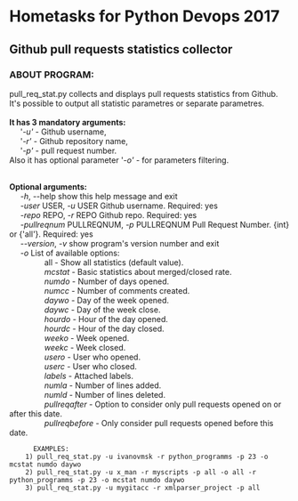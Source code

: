 # Hometasks for Python Devops 2017

<H2>Github pull requests statistics collector</H2>

<h3>ABOUT PROGRAM:</h3>
    pull_req_stat.py collects and displays pull requests statistics from Github.<br>
    It's possible to output all statistic parametres or separate parametres.<br><br>
    <b>It has 3 mandatory arguments:</b><br>
        &nbsp;&nbsp;&nbsp;&nbsp;&nbsp;'<i>-u'</i> - Github username,<br>
        &nbsp;&nbsp;&nbsp;&nbsp;&nbsp;'<i>-r'</i> - Github repository name,<br>
        &nbsp;&nbsp;&nbsp;&nbsp;&nbsp;'<i>-p'</i> - pull request number.<br>
    Also it has optional parameter '<i>-o'</i> - for parameters filtering.  
        

<br><b>Optional arguments:</b><br>
  &nbsp;&nbsp;&nbsp;&nbsp;&nbsp;<i>-h</i>, --help            show this help message and exit<br>
  &nbsp;&nbsp;&nbsp;&nbsp;&nbsp;<i>-user</i> USER, <i>-u</i> USER   Github username. Required: yes<br>
  &nbsp;&nbsp;&nbsp;&nbsp;&nbsp;<i>-repo</i> REPO, <i>-r</i> REPO   Github repo. Required: yes<br>
  &nbsp;&nbsp;&nbsp;&nbsp;&nbsp;<i>-pullreqnum</i> PULLREQNUM, <i>-p</i> PULLREQNUM  Pull Request Number. {int} or {'all'}. Required: yes<br>
  &nbsp;&nbsp;&nbsp;&nbsp;&nbsp;<i>--version</i>, <i>-v</i>     show program's version number and exit<br>
  &nbsp;&nbsp;&nbsp;&nbsp;&nbsp;<i>-o</i> List of available options:<br>
  &nbsp;&nbsp;&nbsp;&nbsp;&nbsp;&nbsp;&nbsp;&nbsp;&nbsp;&nbsp;&nbsp;&nbsp;&nbsp;&nbsp;&nbsp; all - Show all statistics (default value).<br>
  &nbsp;&nbsp;&nbsp;&nbsp;&nbsp;&nbsp;&nbsp;&nbsp;&nbsp;&nbsp;&nbsp;&nbsp;&nbsp;&nbsp;&nbsp; <i>mcstat</i> - Basic statistics about merged/closed rate.<br>
&nbsp;&nbsp;&nbsp;&nbsp;&nbsp;&nbsp;&nbsp;&nbsp;&nbsp;&nbsp;&nbsp;&nbsp;&nbsp;&nbsp;&nbsp; <i>numdo</i> - Number of days opened.<br>
&nbsp;&nbsp;&nbsp;&nbsp;&nbsp;&nbsp;&nbsp;&nbsp;&nbsp;&nbsp;&nbsp;&nbsp;&nbsp;&nbsp;&nbsp; <i>numcc</i> - Number of comments created.<br>
&nbsp;&nbsp;&nbsp;&nbsp;&nbsp;&nbsp;&nbsp;&nbsp;&nbsp;&nbsp;&nbsp;&nbsp;&nbsp;&nbsp;&nbsp; <i>daywo</i> - Day of the week opened.<br>
&nbsp;&nbsp;&nbsp;&nbsp;&nbsp;&nbsp;&nbsp;&nbsp;&nbsp;&nbsp;&nbsp;&nbsp;&nbsp;&nbsp;&nbsp; <i>daywc</i> - Day of the week close.<br>
&nbsp;&nbsp;&nbsp;&nbsp;&nbsp;&nbsp;&nbsp;&nbsp;&nbsp;&nbsp;&nbsp;&nbsp;&nbsp;&nbsp;&nbsp; <i>hourdo</i> - Hour of the day opened.<br>
&nbsp;&nbsp;&nbsp;&nbsp;&nbsp;&nbsp;&nbsp;&nbsp;&nbsp;&nbsp;&nbsp;&nbsp;&nbsp;&nbsp;&nbsp; <i>hourdc</i> - Hour of the day closed.<br>
&nbsp;&nbsp;&nbsp;&nbsp;&nbsp;&nbsp;&nbsp;&nbsp;&nbsp;&nbsp;&nbsp;&nbsp;&nbsp;&nbsp;&nbsp; <i>weeko</i> - Week opened.<br>
&nbsp;&nbsp;&nbsp;&nbsp;&nbsp;&nbsp;&nbsp;&nbsp;&nbsp;&nbsp;&nbsp;&nbsp;&nbsp;&nbsp;&nbsp; <i>weekc</i> - Week closed.<br>
&nbsp;&nbsp;&nbsp;&nbsp;&nbsp;&nbsp;&nbsp;&nbsp;&nbsp;&nbsp;&nbsp;&nbsp;&nbsp;&nbsp;&nbsp; <i>usero</i> - User who opened.<br>
&nbsp;&nbsp;&nbsp;&nbsp;&nbsp;&nbsp;&nbsp;&nbsp;&nbsp;&nbsp;&nbsp;&nbsp;&nbsp;&nbsp;&nbsp; <i>userc</i> - User who closed.<br>
&nbsp;&nbsp;&nbsp;&nbsp;&nbsp;&nbsp;&nbsp;&nbsp;&nbsp;&nbsp;&nbsp;&nbsp;&nbsp;&nbsp;&nbsp; <i>labels</i> - Attached labels.<br>
&nbsp;&nbsp;&nbsp;&nbsp;&nbsp;&nbsp;&nbsp;&nbsp;&nbsp;&nbsp;&nbsp;&nbsp;&nbsp;&nbsp;&nbsp; <i>numla</i> - Number of lines added.<br>
&nbsp;&nbsp;&nbsp;&nbsp;&nbsp;&nbsp;&nbsp;&nbsp;&nbsp;&nbsp;&nbsp;&nbsp;&nbsp;&nbsp;&nbsp; <i>numld</i> - Number of lines deleted.<br>
&nbsp;&nbsp;&nbsp;&nbsp;&nbsp;&nbsp;&nbsp;&nbsp;&nbsp;&nbsp;&nbsp;&nbsp;&nbsp;&nbsp;&nbsp; <i>pullreqafter</i> - Option to consider only pull requests opened on or after this date.<br>
&nbsp;&nbsp;&nbsp;&nbsp;&nbsp;&nbsp;&nbsp;&nbsp;&nbsp;&nbsp;&nbsp;&nbsp;&nbsp;&nbsp;&nbsp; <i>pullreqbefore</i> - Only consider pull requests opened before this date.<br>
                            
          EXAMPLES:
        1) pull_req_stat.py -u ivanovmsk -r python_programms -p 23 -o mcstat numdo daywo
        2) pull_req_stat.py -u x_man -r myscripts -p all -o all -r python_programms -p 23 -o mcstat numdo daywo
        3) pull_req_stat.py -u mygitacc -r xmlparser_project -p all 
        


       
